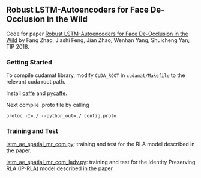 ## Robust LSTM-Autoencoders for Face De-Occlusion in the Wild
Code for paper [Robust LSTM-Autoencoders for Face De-Occlusion in the Wild](https://ieeexplore.ieee.org/abstract/document/8101544) by Fang Zhao, Jiashi Feng, Jian Zhao, Wenhan Yang, Shuicheng Yan; TIP 2018.

### Getting Started
To compile cudamat library, modify `CUDA_ROOT` in `cudamat/Makefile` to the relevant cuda root path.

Install [caffe](https://github.com/BVLC/caffe) and [pycaffe](https://github.com/BVLC/caffe/tree/master/python).

Next compile .proto file by calling
```
protoc -I=./ --python_out=./ config.proto
```

### Training and Test
[lstm_ae_spatial_mr_com.py](https://github.com/zhaofang0627/face-deocc-lstm/blob/master/lstm_ae_spatial_mr_com.py): training and test for the RLA model described in the paper.

[lstm_ae_spatial_mr_com_ladv.py](https://github.com/zhaofang0627/face-deocc-lstm/blob/master/lstm_ae_spatial_mr_com_ladv.py): training and test for the Identity Preserving RLA (IP-RLA) model described in the paper.

